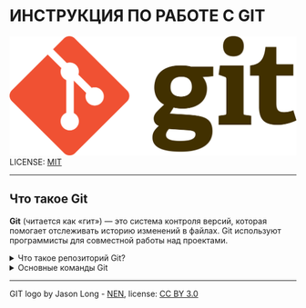 # **ИНСТРУКЦИЯ ПО РАБОТЕ С GIT**


![git-logo](./assets/logo.png)
LICENSE: [MIT](./ages/license.md)

---
## Что такое Git 

<b>Git</b> (читается как «гит») — это система контроля версий, которая помогает отслеживать историю изменений в файлах. Git используют программисты для совместной работы над проектами.

<details> 

 <summary> Что такое репозиторий Git?</summary>
 
<b>Репозиторий</b> — это все файлы, находящиеся под контролем версий, вместе с историей их изменения и другой служебной информацией.

<b> Репозиторий Git</b>  можно создать, либо выбрав любую папку на компьютере, либо клонировав себе уже существующий репозиторий, например у работодателя.</br>
<b>Создаем  Репозиторий</b> &#128071;

  &#128073; [git Init](pages/init.md)</br>
  &#128073; [git add](pages/add.md)</br>
</details>

<details> 
  <summary>Основные команды Git</summary>

 &#128073; [git status](pages/status.md)</br>
 &#128073; [git diff](pages/diff.md)</br>
 &#128073; [git commit](pages/commit.md)</br>
 &#128073; [git reset](pages/reset.md)</br>
</details>

---
GIT logo by Jason Long - [NEN](http://git-scm.com/downloads/logos), license: [CC BY 3.0](https://creativecommons.org/licenses/by/3.0/)
